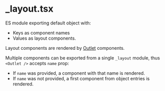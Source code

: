 # \_layout.tsx

ES module exporting default object with:

- Keys as component names
- Values as layout components.

Layout components are rendered by [Outlet](/docs/api/outlet) components.

Multiple components can be exported from a single `_layout` module,
thus `<Outlet />` accepts `name` prop:

- If `name` was provided, a component with that name is rendered.
- If `name` was not provided, a first component from object entries is rendered.
